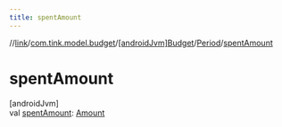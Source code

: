 ```yaml
---
title: spentAmount
---
```

//[link](../../../../index.html)/[com.tink.model.budget](../../index.html)/[[androidJvm]Budget](../index.html)/[Period](index.html)/[spentAmount](spent-amount.html)



# spentAmount



[androidJvm]\
val [spentAmount](spent-amount.html): [Amount](../../../com.tink.model.misc/[android-jvm]-amount/index.html)





